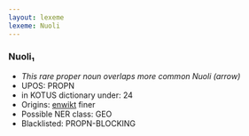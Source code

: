 ```yaml
---
layout: lexeme
lexeme: Nuoli
---
```


###  Nuoli₁

* _This rare proper noun overlaps more common *Nuoli* (arrow)_
* UPOS:  PROPN
* in KOTUS dictionary under:  24
* Origins: [enwikt](https://en.wiktionary.org/wiki/Nuoli) finer 
* Possible NER class:  GEO
* Blacklisted:  PROPN-BLOCKING

